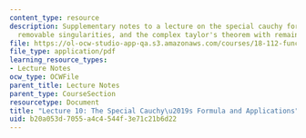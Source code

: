 ```yaml
---
content_type: resource
description: Supplementary notes to a lecture on the special cauchy formula and applications,
  removable singularities, and the complex taylor's theorem with remainder.
file: https://ol-ocw-studio-app-qa.s3.amazonaws.com/courses/18-112-functions-of-a-complex-variable-fall-2008/b20a053d7055a4c4544f3e71c21b6d22_lecture10.pdf
file_type: application/pdf
learning_resource_types:
- Lecture Notes
ocw_type: OCWFile
parent_title: Lecture Notes
parent_type: CourseSection
resourcetype: Document
title: "Lecture 10: The Special Cauchy\u2019s Formula and Applications"
uid: b20a053d-7055-a4c4-544f-3e71c21b6d22
---
```

